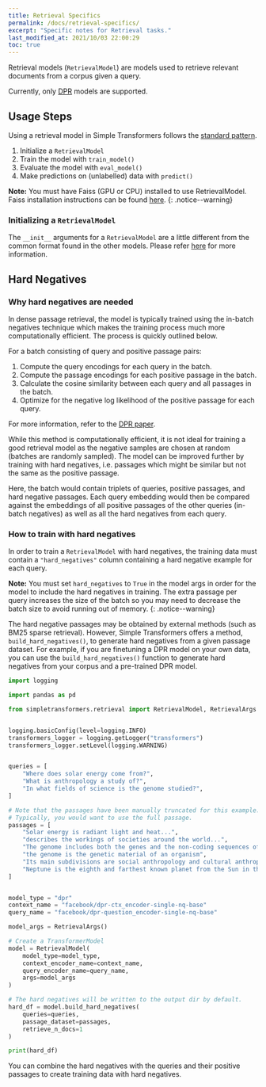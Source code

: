 ```yaml
---
title: Retrieval Specifics
permalink: /docs/retrieval-specifics/
excerpt: "Specific notes for Retrieval tasks."
last_modified_at: 2021/10/03 22:00:29
toc: true
---
```


Retrieval models (`RetrievalModel`) are models used to retrieve relevant documents from a corpus given a query.

Currently, only [DPR](https://arxiv.org/abs/2004.04906) models are supported.


## Usage Steps

Using a retrieval model in Simple Transformers follows the [standard pattern](/docs/usage/#task-specific-models).
1. Initialize a `RetrievalModel`
2. Train the model with `train_model()`
3. Evaluate the model with `eval_model()`
4. Make predictions on (unlabelled) data with `predict()`


**Note:** You must have Faiss (GPU or CPU) installed to use RetrievalModel.
Faiss installation instructions can be found [here](https://github.com/facebookresearch/faiss/blob/master/INSTALL.md).
{: .notice--warning}

### Initializing a `RetrievalModel`

The `__init__` arguments for a `RetrievalModel` are a little different from the common format found in the other models. Please refer [here](/docs/retrieval-model/#retrieval-model) for more information.


## Hard Negatives

### Why hard negatives are needed

In dense passage retrieval, the model is typically trained using the in-batch negatives technique which makes the training process much more computationally efficient. The process is quickly outlined below.

For a batch consisting of query and positive passage pairs:

1. Compute the query encodings for each query in the batch.
2. Compute the passage encodings for each positive passage in the batch.
3. Calculate the cosine similarity between each query and all passages in the batch.
4. Optimize for the negative log likelihood of the positive passage for each query.

For more information, refer to the [DPR paper](https://arxiv.org/abs/2004.04906).

While this method is computationally efficient, it is not ideal for training a good retrieval model as the negative samples are chosen at random (batches are randomly sampled). The model can be improved further by training with hard negatives, i.e. passages which might be similar but not the same as the positive passage.

Here, the batch would contain triplets of queries, positive passages, and hard negative passages. Each query embedding would then be compared against the embeddings of all positive passages of the other queries (in-batch negatives) as well as all the hard negatives from each query.

### How to train with hard negatives

In order to train a `RetrievalModel` with hard negatives, the training data must contain a `"hard_negatives"` column containing a hard negative example for each query.

**Note:** You must set `hard_negatives` to `True` in the model args in order for the model to include the hard negatives in training. The extra passage per query increases the size of the batch so you may need to decrease the batch size to avoid running out of memory.
{: .notice--warning}

The hard negative passages may be obtained by external methods (such as BM25 sparse retrieval). However, Simple Transformers offers a method, `build_hard_negatives()`, to generate hard negatives from a given passage dataset. For example, if you are finetuning a DPR model on your own data, you can use the `build_hard_negatives()` function to generate hard negatives from your corpus and a pre-trained DPR model.

```python
import logging

import pandas as pd

from simpletransformers.retrieval import RetrievalModel, RetrievalArgs


logging.basicConfig(level=logging.INFO)
transformers_logger = logging.getLogger("transformers")
transformers_logger.setLevel(logging.WARNING)


queries = [
    "Where does solar energy come from?",
    "What is anthropology a study of?",
    "In what fields of science is the genome studied?",
]

# Note that the passages have been manually truncated for this example.
# Typically, you would want to use the full passage.
passages = [
    "Solar energy is radiant light and heat...",
    "describes the workings of societies around the world...",
    "The genome includes both the genes and the non-coding sequences of the DNA/RNA....",
    "the genome is the genetic material of an organism",
    "Its main subdivisions are social anthropology and cultural anthropology",
    "Neptune is the eighth and farthest known planet from the Sun in the Solar System"
]


model_type = "dpr"
context_name = "facebook/dpr-ctx_encoder-single-nq-base"
query_name = "facebook/dpr-question_encoder-single-nq-base"

model_args = RetrievalArgs()

# Create a TransformerModel
model = RetrievalModel(
    model_type=model_type,
    context_encoder_name=context_name,
    query_encoder_name=query_name,
    args=model_args
)

# The hard negatives will be written to the output dir by default.
hard_df = model.build_hard_negatives(
    queries=queries,
    passage_dataset=passages,
    retrieve_n_docs=1
)

print(hard_df)

```

You can combine the hard negatives with the queries and their positive passages to create training data with hard negatives.


